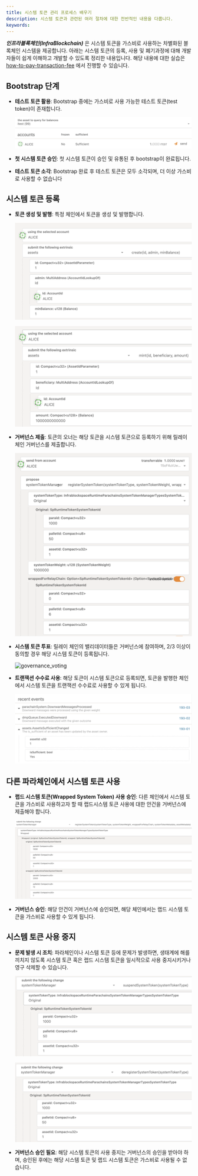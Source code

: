 ```yaml
---
title: 시스템 토큰 관리 프로세스 배우기
description: 시스템 토큰과 관련된 여러 절차에 대한 전반적인 내용을 다룹니다.
keywords:
---
```


***인프라블록체인(InfraBlockchain)*** 은 시스템 토큰을 가스비로 사용하는 차별화된 블록체인 시스템을 제공합니다. 
아래는 시스템 토큰의 등록, 사용 및 폐기과정에 대해 개발자들이 쉽게 이해하고 개발할 수 있도록 정리한 내용입니다.
해당 내용에 대한 실습은 [how-to-pay-transaction-fee](./how-to-pay-transaction-fee.md) 에서 진행할 수 있습니다.

## Bootstrap 단계

- **테스트 토큰 활용**: Bootstrap 중에는 가스비로 사용 가능한 테스트 토큰(test token)이 존재합니다. 

    ![test-token](/media/images/docs/infrablockchain/tutorials/test-token.png)

- **첫 시스템 토큰 승인**: 첫 시스템 토큰이 승인 및 유통된 후 bootstrap이 완료됩니다.
- **테스트 토큰 소각**: Bootstrap 완료 후 테스트 토큰은 모두 소각되며, 더 이상 가스비로 사용할 수 없습니다


## 시스템 토큰 등록

- **토큰 생성 및 발행**: 특정 체인에서 토큰을 생성 및 발행합니다.

    ![create_token](/media/images/docs/infrablockchain/tutorials/create_token.png)

    ![mint_token](/media/images/docs/infrablockchain/tutorials/mint_token.png)

- **거버넌스 제출**: 토큰의 오너는 해당 토큰을 시스템 토큰으로 등록하기 위해 릴레이체인 거버넌스를 제출합니다.

    ![register_system_token1](/media/images/docs/infrablockchain/tutorials/register_system_token1.png)

- **시스템 토큰 투표**: 릴레이 체인의 밸리데이터들은 거버넌스에 참여하며, 2/3 이상이 동의할 경우 해당 시스템 토큰이 등록됩니다.

    ![governance_voting](/media/images/docs/infrablockspace/tutorials/governance_voting.png)

- **트랜잭션 수수료 사용**: 해당 토큰이 시스템 토큰으로 등록되면, 토큰을 발행한 체인에서 시스템 토큰을 트랜잭션 수수료로 사용할 수 있게 됩니다.

    ![parachain_sufficient_true](/media/images/docs/infrablockchain/tutorials/parachain_sufficient_true.png)

## 다른 파라체인에서 시스템 토큰 사용

- **랩드 시스템 토큰(Wrapped System Token) 사용 승인**: 다른 체인에서 시스템 토큰을 가스비로 사용하고자 할 때 랩드시스템 토큰 사용에 대한 안건을 거버넌스에 제출해야 합니다.
    
    ![register-wrapped](/media/images/docs/infrablockchain/tutorials/register-wrapped.png)

- **거버넌스 승인**: 해당 안건이 거버넌스에 승인되면, 해당 체인에서는 랩드 시스템 토큰을 가스비로 사용할 수 있게 됩니다.

## 시스템 토큰 사용 중지

- **문제 발생 시 조치**: 파라체인이나 시스템 토큰 등에 문제가 발생하면, 생태계에 해를 끼치지 않도록 시스템 토큰 혹은 랩드 시스템 토큰을 일시적으로 사용 중지시키거나 영구 삭제할 수 있습니다.

    ![suspend](/media/images/docs/infrablockchain/tutorials/suspend.png)

    ![deregister](/media/images/docs/infrablockchain/tutorials/deregister.png)
    
- **거버넌스 승인 필요**: 해당 시스템 토큰의 사용 중지는 거버넌스의 승인을 받아야 하며, 승인된 후에는 해당 시스템 토큰 및 랩드 시스템 토큰은 가스비로 사용될 수 없습니다.
